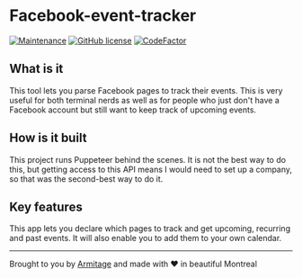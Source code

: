 # Facebook-event-tracker

[![Maintenance](https://img.shields.io/badge/Maintained%3F-yes-green.svg)](https://github.com/Armitage35/facebook-event-tracker/graphs/commit-activity)
[![GitHub license](https://img.shields.io/github/license/Naereen/StrapDown.js.svg)](https://github.com/Armitage35/facebook-event-tracker/blob/dev/LICENSE)
[![CodeFactor](https://www.codefactor.io/repository/github/armitage35/facebook-event-tracker/badge)](https://www.codefactor.io/repository/github/armitage35/facebook-event-tracker)

## What is it

This tool lets you parse Facebook pages to track their events. This is very useful for both terminal nerds as well as for people who just don't have a Facebook account but still want to keep track of upcoming events.

## How is it built

This project runs Puppeteer behind the scenes. It is not the best way to do this, but getting access to this API means I would need to set up a company, so that was the second-best way to do it.

## Key features

This app lets you declare which pages to track and get upcoming, recurring and past events. It will also enable you to add them to your own calendar.

---
Brought to you by [Armitage](https://armitageweb.net) and made with :heart: in beautiful Montreal
